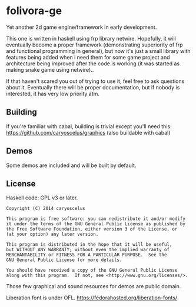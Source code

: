 folivora-ge
===========

Yet another 2d game engine/framework in early development.

This one is written in haskell using frp library netwire. Hopefully, it will
eventually become a proper framework (demonstrating superiority of frp and
functional programming in general), but now it's just a small library with
features being added when i need them for some game project and architecture
being improved after the code is working (it was started as making snake game
using netwire)..

If that haven't scared you out of trying to use it, feel free to ask questions
about it. Eventually there will be proper documentation, but if nobody is
interested, it has very low priority atm.

Building
--------

If you're familiar with cabal, building is trivial except you'll need this:
https://github.com/caryoscelus/graphics (also buildable with cabal)

Demos
-----

Some demos are included and will be built by default. 

License
-------
Haskell code: GPL v3 or later.

    Copyright (C) 2014 caryoscelus
    
    This program is free software: you can redistribute it and/or modify
    it under the terms of the GNU General Public License as published by
    the Free Software Foundation, either version 3 of the License, or
    (at your option) any later version.
    
    This program is distributed in the hope that it will be useful,
    but WITHOUT ANY WARRANTY; without even the implied warranty of
    MERCHANTABILITY or FITNESS FOR A PARTICULAR PURPOSE.  See the
    GNU General Public License for more details.
    
    You should have received a copy of the GNU General Public License
    along with this program.  If not, see <http://www.gnu.org/licenses/>.

Those few graphical and sound resources for demos are public domain.

Liberation font is under OFL. https://fedorahosted.org/liberation-fonts/
